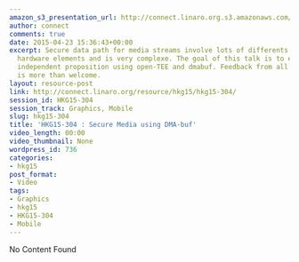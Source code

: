 ```yaml
---
amazon_s3_presentation_url: http://connect.linaro.org.s3.amazonaws.com/hkg15/Videos/02-11-Wednesday/HKG15-304.pdf
author: connect
comments: true
date: 2015-04-23 15:36:43+00:00
excerpt: Secure data path for media streams involve lots of differents software and
  hardware elements and is very complexe. The goal of this talk is to expose an hardware
  independent proposition using open-TEE and dmabuf. Feedback from all SoC experts
  is more than welcome.
layout: resource-post
link: http://connect.linaro.org/resource/hkg15/hkg15-304/
session_id: HKG15-304
session_track: Graphics, Mobile
slug: hkg15-304
title: 'HKG15-304 : Secure Media using DMA-buf'
video_length: 00:00
video_thumbnail: None
wordpress_id: 736
categories:
- hkg15
post_format:
- Video
tags:
- Graphics
- hkg15
- HKG15-304
- Mobile
---
```


No Content Found

